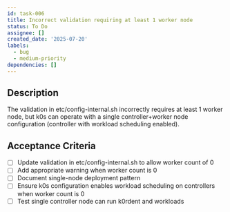 ```yaml
---
id: task-006
title: Incorrect validation requiring at least 1 worker node
status: To Do
assignee: []
created_date: '2025-07-20'
labels:
  - bug
  - medium-priority
dependencies: []
---
```


## Description

The validation in etc/config-internal.sh incorrectly requires at least 1 worker node, but k0s can operate with a single controller+worker node configuration (controller with workload scheduling enabled).

## Acceptance Criteria

- [ ] Update validation in etc/config-internal.sh to allow worker count of 0
- [ ] Add appropriate warning when worker count is 0
- [ ] Document single-node deployment pattern
- [ ] Ensure k0s configuration enables workload scheduling on controllers when worker count is 0
- [ ] Test single controller node can run k0rdent and workloads
